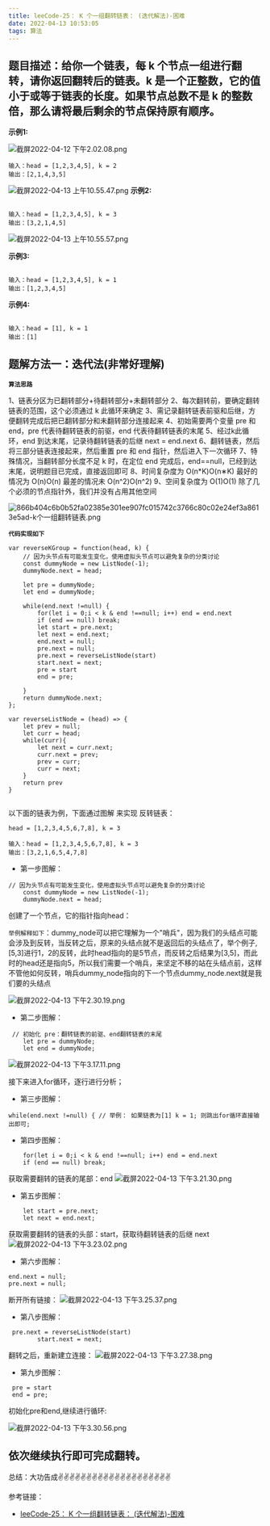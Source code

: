```yaml
---
title: leeCode-25： K 个一组翻转链表： (迭代解法)-困难
date: 2022-04-13 10:53:05
tags: 算法
---
```

<meta name="referrer" content="no-referrer"/>


## 题目描述：给你一个链表，每 k 个节点一组进行翻转，请你返回翻转后的链表。k 是一个正整数，它的值小于或等于链表的长度。如果节点总数不是 k 的整数倍，那么请将最后剩余的节点保持原有顺序。

**示例1:**

![截屏2022-04-12 下午2.02.08.png](https://upload-images.jianshu.io/upload_images/11846892-19fd5de8d5231ee8.png?imageMogr2/auto-orient/strip%7CimageView2/2/w/1240)

```
输入：head = [1,2,3,4,5], k = 2
输出：[2,1,4,3,5]
```
![截屏2022-04-13 上午10.55.47.png](https://upload-images.jianshu.io/upload_images/11846892-48541437706e6b3e.png?imageMogr2/auto-orient/strip%7CimageView2/2/w/1240)
**示例2:**
```

输入：head = [1,2,3,4,5], k = 3
输出：[3,2,1,4,5]

```
![截屏2022-04-13 上午10.55.57.png](https://upload-images.jianshu.io/upload_images/11846892-e93cb94c6c44c346.png?imageMogr2/auto-orient/strip%7CimageView2/2/w/1240)

**示例3:**
```

输入：head = [1,2,3,4,5], k = 1
输出：[1,2,3,4,5]

```

**示例4:**
```

输入：head = [1], k = 1
输出：[1]

```


## 题解方法一：迭代法(非常好理解)

**`算法思路`**

1、链表分区为已翻转部分+待翻转部分+未翻转部分
2、每次翻转前，要确定翻转链表的范围，这个必须通过 k 此循环来确定
3、需记录翻转链表前驱和后继，方便翻转完成后把已翻转部分和未翻转部分连接起来
4、初始需要两个变量 pre 和 end，pre 代表待翻转链表的前驱，end 代表待翻转链表的末尾
5、经过k此循环，end 到达末尾，记录待翻转链表的后继 next = end.next
6、翻转链表，然后将三部分链表连接起来，然后重置 pre 和 end 指针，然后进入下一次循环
7、特殊情况，当翻转部分长度不足 k 时，在定位 end 完成后，end==null，已经到达末尾，说明题目已完成，直接返回即可
8、时间复杂度为 O(n*K)O(n∗K) 最好的情况为 O(n)O(n) 最差的情况未 O(n^2)O(n^2)
9、空间复杂度为 O(1)O(1) 除了几个必须的节点指针外，我们并没有占用其他空间

![866b404c6b0b52fa02385e301ee907fc015742c3766c80c02e24ef3a8613e5ad-k个一组翻转链表.png](https://upload-images.jianshu.io/upload_images/11846892-4b10542bad671b1e.png?imageMogr2/auto-orient/strip%7CimageView2/2/w/1240)

**`代码实现如下`**

```
var reverseKGroup = function(head, k) {
    // 因为头节点有可能发生变化，使用虚拟头节点可以避免复杂的分类讨论
    const dummyNode = new ListNode(-1);
    dummyNode.next = head;

    let pre = dummyNode;
    let end = dummyNode;
    
    while(end.next !=null) {
        for(let i = 0;i < k & end !==null; i++) end = end.next
        if (end == null) break;
        let start = pre.next;
        let next = end.next;
        end.next = null;
        pre.next = null;
        pre.next = reverseListNode(start)
        start.next = next;
        pre = start
        end = pre;

    }
    return dummyNode.next;
};

var reverseListNode = (head) => {
    let prev = null;
    let curr = head;
    while(curr){
        let next = curr.next;
        curr.next = prev;
        prev = curr;
        curr = next;
    }
    return prev
}


```

以下面的链表为例，下面通过图解 来实现 反转链表：

```
head = [1,2,3,4,5,6,7,8], k = 3

输入：head = [1,2,3,4,5,6,7,8], k = 3
输出：[3,2,1,6,5,4,7,8]
```

* 第一步图解：

```
// 因为头节点有可能发生变化，使用虚拟头节点可以避免复杂的分类讨论
    const dummyNode = new ListNode(-1);
    dummyNode.next = head;
```
创建了一个节点，它的指针指向head：

`举例解释如下`：dummy_node可以把它理解为一个"哨兵"，因为我们的头结点可能会涉及到反转，当反转之后，原来的头结点就不是返回后的头结点了，举个例子,[5,3]进行1，2的反转，此时head指向的是5节点，而反转之后结果为[3,5]，而此时的head还是指向5，所以我们需要一个哨兵，来坚定不移的站在头结点前，这样不管他如何反转，哨兵dummy_node指向的下一个节点dummy_node.next就是我们要的头结点

![截屏2022-04-13 下午2.30.19.png](https://upload-images.jianshu.io/upload_images/11846892-0d89ead96b71a952.png?imageMogr2/auto-orient/strip%7CimageView2/2/w/1240)



* 第二步图解：

```
 // 初始化 pre：翻转链表的前驱、end翻转链表的末尾
    let pre = dummyNode;
    let end = dummyNode;
```


![截屏2022-04-13 下午3.17.11.png](https://upload-images.jianshu.io/upload_images/11846892-d904c8f1511aa480.png?imageMogr2/auto-orient/strip%7CimageView2/2/w/1240)

接下来进入for循环，逐行进行分析；
* 第三步图解：

```
while(end.next !=null) { // 举例： 如果链表为[1] k = 1; 则跳出for循环直接输出即可;
```
* 第四步图解：
```
    for(let i = 0;i < k & end !==null; i++) end = end.next
    if (end == null) break;
```
获取需要翻转的链表的尾部：end
![截屏2022-04-13 下午3.21.30.png](https://upload-images.jianshu.io/upload_images/11846892-f2349e2a3319eaab.png?imageMogr2/auto-orient/strip%7CimageView2/2/w/1240)


* 第五步图解：
```
    let start = pre.next;
    let next = end.next;
```
获取需要翻转的链表的头部：start，获取待翻转链表的后继 next 
![截屏2022-04-13 下午3.23.02.png](https://upload-images.jianshu.io/upload_images/11846892-52dff90bbd89d79e.png?imageMogr2/auto-orient/strip%7CimageView2/2/w/1240)

* 第六步图解：
```
end.next = null;
pre.next = null;
```
断开所有链接：
![截屏2022-04-13 下午3.25.37.png](https://upload-images.jianshu.io/upload_images/11846892-91345ff5cdd1ebd4.png?imageMogr2/auto-orient/strip%7CimageView2/2/w/1240)

* 第八步图解：
```
 pre.next = reverseListNode(start)
        start.next = next;
```
翻转之后，重新建立连接：
![截屏2022-04-13 下午3.27.38.png](https://upload-images.jianshu.io/upload_images/11846892-34be00a91ace4244.png?imageMogr2/auto-orient/strip%7CimageView2/2/w/1240)

* 第九步图解：

```
 pre = start
 end = pre;
```
初始化pre和end,继续进行循环:

![截屏2022-04-13 下午3.30.56.png](https://upload-images.jianshu.io/upload_images/11846892-a27beea55d836210.png?imageMogr2/auto-orient/strip%7CimageView2/2/w/1240)


依次继续执行即可完成翻转。
 ---
总结：大功告成✌️✌️✌️✌️✌️✌️✌️✌️✌️✌️✌️✌️✌️✌️✌️✌️✌️✌️✌️✌️

参考链接：
* [leeCode-25： K 个一组翻转链表： (迭代解法)-困难]()

